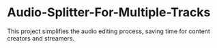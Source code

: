 # Audio-Splitter-For-Multiple-Tracks
This project simplifies the audio editing process, saving time for content creators and streamers. 
